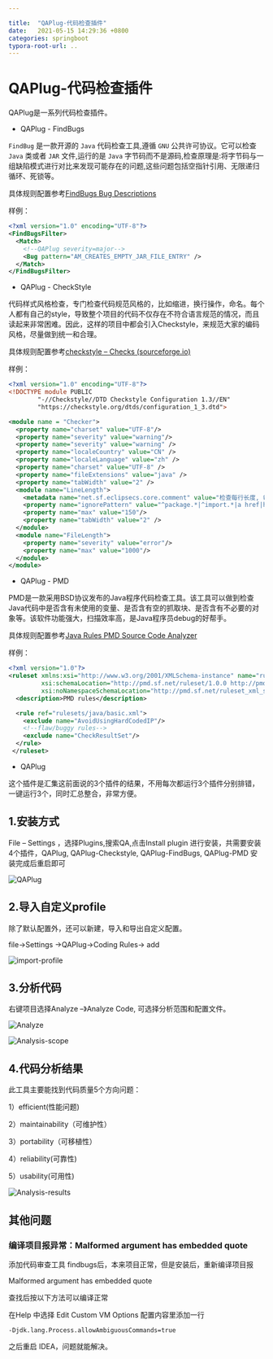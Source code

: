 ```yaml
---

title:  "QAPlug-代码检查插件"
date:   2021-05-15 14:29:36 +0800
categories: springboot
typora-root-url: ..
---
```


# QAPlug-代码检查插件

QAPlug是一系列代码检查插件。

- QAPlug - FindBugs

`FindBug` 是一款开源的 `Java` 代码检查工具,遵循 `GNU` 公共许可协议。它可以检查 `Java` 类或者 `JAR` 文件,运行的是 `Java` 字节码而不是源码,检查原理是:将字节码与一组缺陷模式进行对比来发现可能存在的问题,这些问题包括空指针引用、无限递归循环、死锁等。

具体规则配置参考[FindBugs Bug Descriptions](http://findbugs.sourceforge.net/bugDescriptions.html)

样例：

```xml
<?xml version="1.0" encoding="UTF-8"?>
<FindBugsFilter>
  <Match>
    <!--QAPlug severity=major-->
    <Bug pattern="AM_CREATES_EMPTY_JAR_FILE_ENTRY" />
  </Match>
</FindBugsFilter>
```

- QAPlug - CheckStyle

代码样式风格检查，专门检查代码规范风格的，比如缩进，换行操作，命名。每个人都有自己的style，导致整个项目的代码不仅存在不符合语言规范的情况，而且读起来非常困难。因此，这样的项目中都会引入Checkstyle，来规范大家的编码风格，尽量做到统一和合理。

具体规则配置参考[checkstyle – Checks (sourceforge.io)](https://checkstyle.sourceforge.io/checks.html)

样例：

```xml
<?xml version="1.0" encoding="UTF-8"?>
<!DOCTYPE module PUBLIC
        "-//Checkstyle//DTD Checkstyle Configuration 1.3//EN"
        "https://checkstyle.org/dtds/configuration_1_3.dtd">

<module name = "Checker">
  <property name="charset" value="UTF-8"/>
  <property name="severity" value="warning"/>
  <property name="severity" value="warning" />
  <property name="localeCountry" value="CN" />
  <property name="localeLanguage" value="zh" />
  <property name="charset" value="UTF-8" />
  <property name="fileExtensions" value="java" />
  <property name="tabWidth" value="2" />
  <module name="LineLength">
    <metadata name="net.sf.eclipsecs.core.comment" value="检查每行长度, 每行长度不得超过150。"/>
    <property name="ignorePattern" value="^package.*|^import.*|a href|href|http://|https://|ftp://" />
    <property name="max" value="150"/>
    <property name="tabWidth" value="2" />
  </module>
  <module name="FileLength">
    <property name="severity" value="error"/>
    <property name="max" value="1000"/>
  </module>
</module>
```



- QAPlug - PMD

PMD是一款采用BSD协议发布的Java程序代码检查工具。该工具可以做到检查Java代码中是否含有未使用的变量、是否含有空的抓取块、是否含有不必要的对象等。该软件功能强大，扫描效率高，是Java程序员debug的好帮手。

具体规则配置参考[Java Rules PMD Source Code Analyzer](https://pmd.github.io/pmd-6.32.0/pmd_rules_java.html)

样例：

```xml
<?xml version="1.0"?>
<ruleset xmlns:xsi="http://www.w3.org/2001/XMLSchema-instance" name="rules" xmlns="http://pmd.sf.net/ruleset/1.0.0"
         xsi:schemaLocation="http://pmd.sf.net/ruleset/1.0.0 http://pmd.sf.net/ruleset_xml_schema.xsd"
         xsi:noNamespaceSchemaLocation="http://pmd.sf.net/ruleset_xml_schema.xsd">
  <description>PMD rules</description>

  <rule ref="rulesets/java/basic.xml">
    <exclude name="AvoidUsingHardCodedIP"/>
    <!--flaw/buggy rules-->
    <exclude name="CheckResultSet"/>
  </rule>
 </ruleset>
```



- QAPlug

这个插件是汇集这前面说的3个插件的结果，不用每次都运行3个插件分别排错，一键运行3个，同时汇总整合，非常方便。

## 1.安装方式

File – Settings ，选择Plugins,搜索QA,点击Install plugin 进行安装，共需要安装4个插件，QAPlug, QAPlug-Checkstyle, QAPlug-FindBugs, QAPlug-PMD 安装完成后重启即可

![QAPlug](/assets/images\QAPlug.png)

## 2.导入自定义profile

除了默认配置外，还可以新建，导入和导出自定义配置。

file->Settings ->QAPlug->Coding Rules-> add

 ![import-profile](/assets/images\QAPlug-importProfile.png)

## 3.分析代码

右键项目选择Analyze –》Analyze Code, 可选择分析范围和配置文件。

![Analyze](/assets/images\Analyze-Code.png)

 ![Analysis-scope](/assets/images\Specify-Analysis-Scope.png)

##	4.代码分析结果

此工具主要能找到代码质量5个方向问题：

1）efficient(性能问题)

2）maintainability（可维护性）

3）portability（可移植性）

4）reliability(可靠性)

5）usability(可用性)

![Analysis-results](/assets/images\Ananlysis-results.png)

## 其他问题

### 编译项目报异常：Malformed argument has embedded quote

添加代码审查工具 findbugs后，本来项目正常，但是安装后，重新编译项目报

Malformed argument has embedded quote

查找后按以下方法可以编译正常

在Help 中选择 Edit Custom VM Options
配置内容里添加一行

```
-Djdk.lang.Process.allowAmbiguousCommands=true
```

之后重启 IDEA，问题就能解决。